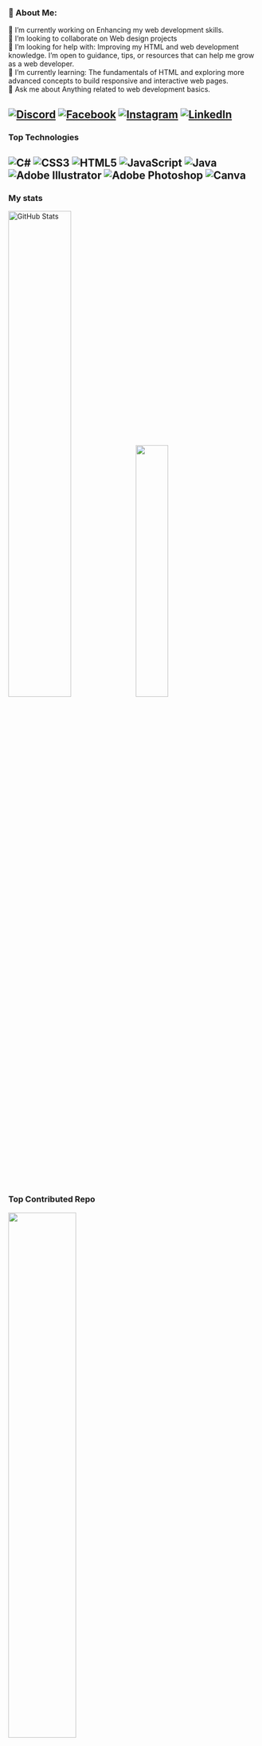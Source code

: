 

### 💫 About Me:
🔭 I’m currently working on Enhancing my web development skills.<br>👯 I’m looking to collaborate on Web design projects<br>🤝 I’m looking for help with: Improving my HTML and web development knowledge. I’m open to guidance, tips, or resources that can help me grow as a web developer.<br>🌱 I’m currently learning: The fundamentals of HTML and exploring more advanced concepts to build responsive and interactive web pages.<br>💬 Ask me about Anything related to web development basics.<br><be>

[![Discord](https://img.shields.io/badge/Discord-%237289DA.svg?logo=discord&logoColor=white)](https://discord.gg/https://discord.gg/DwGZuHpj) [![Facebook](https://img.shields.io/badge/Facebook-%231877F2.svg?logo=Facebook&logoColor=white)](https://facebook.com/muhannadajm) [![Instagram](https://img.shields.io/badge/Instagram-%23E4405F.svg?logo=Instagram&logoColor=white)](https://instagram.com/Muhannadajm) [![LinkedIn](https://img.shields.io/badge/LinkedIn-%230077B5.svg?logo=linkedin&logoColor=white)](https://linkedin.com/in/mohannad-samara)
---
### Top Technologies ###
![C#](https://img.shields.io/badge/c%23-%23239120.svg?style=flat&logo=csharp&logoColor=white) ![CSS3](https://img.shields.io/badge/css3-%231572B6.svg?style=flat&logo=css3&logoColor=white) ![HTML5](https://img.shields.io/badge/html5-%23E34F26.svg?style=flat&logo=html5&logoColor=white) ![JavaScript](https://img.shields.io/badge/javascript-%23323330.svg?style=flat&logo=javascript&logoColor=%23F7DF1E) ![Java](https://img.shields.io/badge/java-%23ED8B00.svg?style=flat&logo=openjdk&logoColor=white) ![Adobe Illustrator](https://img.shields.io/badge/adobe%20illustrator-%23FF9A00.svg?style=flat&logo=adobe%20illustrator&logoColor=white) ![Adobe Photoshop](https://img.shields.io/badge/adobe%20photoshop-%2331A8FF.svg?style=flat&logo=adobe%20photoshop&logoColor=white) ![Canva](https://img.shields.io/badge/Canva-%2300C4CC.svg?style=flat&logo=Canva&logoColor=white)
---
###  My stats ###

<div align="left">
      <img src="https://github-readme-streak-stats.herokuapp.com/?user=MohannadAjameih&theme=dark&hide_border=false" alt="GitHub Stats" style="width: 50%;">
      <img src="https://github-readme-stats.vercel.app/api/top-langs/?username=MohannadAjameih&theme=radical&hide_border=false&include_all_commits=false&count_private=false&layout=compact" style="width: 36%;">
</div>

###  Top Contributed Repo ###
<div align="left">
<img src="https://github-contributor-stats.vercel.app/api?username=MohannadAjameih&limit=5&theme=dark&combine_all_yearly_contributions=true" style="width: 52%;">
</div>

  ### Donating
 [![PayPal](https://img.shields.io/badge/PayPal-00457C?logo=paypal&logoColor=white)](https://paypal.me/MuhannadAjm)  [![BuyMeACoffee](https://img.shields.io/badge/Buy%20Me%20a%20Coffee-ffdd00?logo=buy-me-a-coffee&logoColor=white)](https://buymeacoffee.com/muhannadajm)

